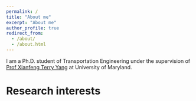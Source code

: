 ```yaml
---
permalink: /
title: "About me"
excerpt: "About me"
author_profile: true
redirect_from: 
  - /about/
  - /about.html
---
```


I am a Ph.D. student of Transportation Engineering under the supervision of [Prof Xianfeng Terry Yang](https://cee.umd.edu/clark/faculty/1706/Xianfeng-Terry-Yang) at University of Maryland.

Research interests
======

